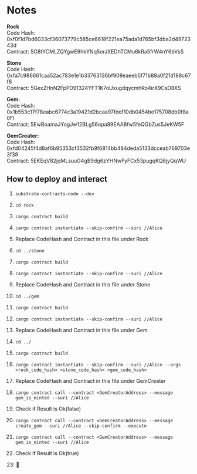 # Notes 

**Rock**  
Code Hash: 0xf0f1d7bd6033cf36073779c585ce6618f221ea75ada1d765bf3dba2d4972343d  
Contract: 5G8tYCMLZQYgwE9hkYNq5orJXEDhTCMu6kRa5frW4nY6bVsS  

**Stone**  
Code Hash: 0xfa7c986661caa52ac783e1e1b33763136bf908eaeeb5f71b88a0f21d188c67f8  
Contract: 5GexZHnN2FpPD91324YFT1K7oUxugdqycmhRo4irX9CsD8XS  

**Gem:**   
Code Hash: 0x1b553c17f78eabc6774c3a19421d2bcaa97fdef10db0454be175708db0f8a0f1  
Contract: 5EwBoamaJYogJw12BLg56opa89EAA8fw5feQGbZus5JeKW5F  

**GemCreater:**    
Code Hash: 0xfd04245f4d8af6b95353cf3532fb9f6814bb484deda5133dcceab769703e3f38  
Contract: 5EKEqV82jqMLsuuG4gB9dg6zYHNwFyFCx53pugqKQ6jyQqWU  

## How to deploy and interact

1. `substrate-contracts-node --dev`

2. `cd rock`
3. `cargo contract build`
4. `cargo contract instantiate --skip-confirm --suri //Alice`
5. Replace CodeHash and Contract in this file under Rock

6. `cd ../stone`
7. `cargo contract build`
8. `cargo contract instantiate --skip-confirm --suri //Alice`
9. Replace CodeHash and Contract in this file under Stone

10. `cd ../gem`
11. `cargo contract build`
12. `cargo contract instantiate --skip-confirm --suri //Alice`
13. Replace CodeHash and Contract in this file under Gem 

14. `cd ../`
15. `cargo contract build`
16. `cargo contract instantiate --skip-confirm --suri //Alice --args <rock_code_hash> <stone_code_hash> <gem_code_hash>`
17. Replace CodeHash and Contract in this file under GemCreater
18. `cargo contract call --contract <GemCreatorAddress> --message gem_is_minted --suri //Alice`
19. Check if Result is Ok(false)
20. `cargo contract call --contract <GemCreatorAddress> --message create_gem --suri //Alice --skip-confirm --execute`
21. `cargo contract call --contract <GemCreatorAddress> --message gem_is_minted --suri //Alice`
22. Check if Result is Ok(true)

23: :tada:
